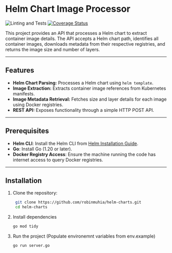 # Helm Chart Image Processor

![Linting and Tests](https://github.com/robinmuhia/helm-charts/actions/workflows/ci.yml/badge.svg)
[![Coverage Status](https://coveralls.io/repos/github/robinmuhia/helm-charts/badge.svg?branch=main)](https://coveralls.io/github/robinmuhia/helm-charts?branch=main)

This project provides an API that processes a Helm chart to extract container image details. The API accepts a Helm chart path, identifies all container images, downloads metadata from their respective registries, and returns the image size and number of layers.

---

## Features

- **Helm Chart Parsing:** Processes a Helm chart using `helm template`.
- **Image Extraction:** Extracts container image references from Kubernetes manifests.
- **Image Metadata Retrieval:** Fetches size and layer details for each image using Docker registries.
- **REST API:** Exposes functionality through a simple HTTP POST API.

---

## Prerequisites

- **Helm CLI**: Install the Helm CLI from [Helm Installation Guide](https://helm.sh/docs/intro/install/).
- **Go**: Install Go (1.20 or later).
- **Docker Registry Access**: Ensure the machine running the code has internet access to query Docker registries.

---

## Installation

1. Clone the repository:

   ```bash
    git clone https://github.com/robinmuhia/helm-charts.git
    cd helm-charts
   ```

2. Install dependencies

   ```bash
   go mod tidy
   ```

3. Run the project (Populate environemnt variables from env.example)
   ```bash
   go run server.go
   ```
